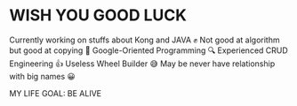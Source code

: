 # WISH YOU GOOD LUCK
Currently working on stuffs about Kong and JAVA ✊
Not good at algorithm but good at copying 🙂
Google-Oriented Programming 🔍
Experienced CRUD Engineering 👍
Useless Wheel Builder 😅
May be never have relationship with big names 😀

MY LIFE GOAL: BE ALIVE

<!--
**ungle/ungle** is a ✨ _special_ ✨ repository because its `README.md` (this file) appears on your GitHub profile.

Here are some ideas to get you started:

- 🔭 I’m currently working on ...
- 🌱 I’m currently learning ...
- 👯 I’m looking to collaborate on ...
- 🤔 I’m looking for help with ...
- 💬 Ask me about ...
- 📫 How to reach me: ...
- 😄 Pronouns: ...
- ⚡ Fun fact: ...
-->
